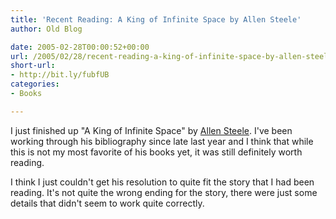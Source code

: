 ```yaml
---
title: 'Recent Reading: A King of Infinite Space by Allen Steele'
author: Old Blog

date: 2005-02-28T00:00:52+00:00
url: /2005/02/28/recent-reading-a-king-of-infinite-space-by-allen-steele/
short-url:
- http://bit.ly/fubfUB
categories:
- Books

---
```

<div class='microid-http+http:sha1:ae04e0f492a902e8d3bc7c777d65cc19cea60195'>

I just finished up "A King of Infinite Space" by <a href="http://www.allensteele.com/index.html">Allen Steele</a>. I've been working through his bibliography since late last year and I think that while this is not my most favorite of his books yet, it was still definitely worth reading.

I think I just couldn't get his resolution to quite fit the story that I had been reading. It's not quite the wrong ending for the story, there were just some details that didn't seem to work quite correctly.


